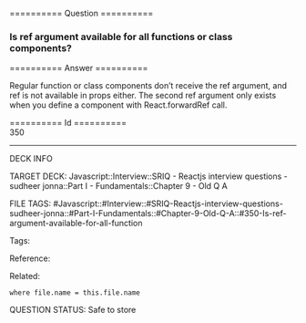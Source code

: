 ========== Question ==========  

### Is ref argument available for all functions or class components?  

========== Answer ==========  

Regular function or class components don’t receive the ref argument, and ref is
not available in props either. The second ref argument only exists when you
define a component with React.forwardRef call.

========== Id ==========  
350

---

DECK INFO

TARGET DECK: Javascript::Interview::SRIQ - Reactjs interview questions - sudheer jonna::Part I - Fundamentals::Chapter 9 - Old Q A

FILE TAGS: #Javascript::#Interview::#SRIQ-Reactjs-interview-questions-sudheer-jonna::#Part-I-Fundamentals::#Chapter-9-Old-Q-A::#350-Is-ref-argument-available-for-all-function

Tags:

Reference:

Related:

```dataview
where file.name = this.file.name
```
QUESTION STATUS: Safe to store
